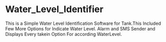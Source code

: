 # Water_Level_Identifier
This is a Simple Water Level Identification Software for Tank.This Included Few More Options for Indicate Water Level.  Alarm and SMS Sender and Displays  Every takein Option For according WaterLevel.
